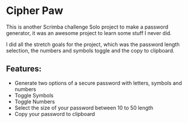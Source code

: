 # Cipher Paw

This is another Scrimba challenge Solo project to make a password generator, it was an awesome project to learn some stuff I never did.

I did all the stretch goals for the project, which was the password length selection, the numbers and symbols toggle and the copy to clipboard.

## Features:
- Generate two options of a secure password with letters, symbols and numbers
- Toggle Symbols
- Toggle Numbers
- Select the size of your password between 10 to 50 length
- Copy your password to clipboard